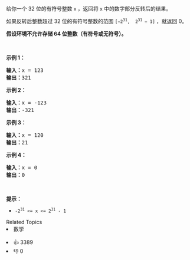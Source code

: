 <p>给你一个 32 位的有符号整数 <code>x</code> ，返回将 <code>x</code> 中的数字部分反转后的结果。</p>

<p>如果反转后整数超过 32 位的有符号整数的范围 <code>[−2<sup>31</sup>,  2<sup>31 </sup>− 1]</code> ，就返回 0。</p>
<strong>假设环境不允许存储 64 位整数（有符号或无符号）。</strong>

<p> </p>

<p><strong>示例 1：</strong></p>

<pre>
<strong>输入：</strong>x = 123
<strong>输出：</strong>321
</pre>

<p><strong>示例 2：</strong></p>

<pre>
<strong>输入：</strong>x = -123
<strong>输出：</strong>-321
</pre>

<p><strong>示例 3：</strong></p>

<pre>
<strong>输入：</strong>x = 120
<strong>输出：</strong>21
</pre>

<p><strong>示例 4：</strong></p>

<pre>
<strong>输入：</strong>x = 0
<strong>输出：</strong>0
</pre>

<p> </p>

<p><strong>提示：</strong></p>

<ul>
	<li><code>-2<sup>31</sup> <= x <= 2<sup>31</sup> - 1</code></li>
</ul>
<div><div>Related Topics</div><div><li>数学</li></div></div><br><div><li>👍 3389</li><li>👎 0</li></div>